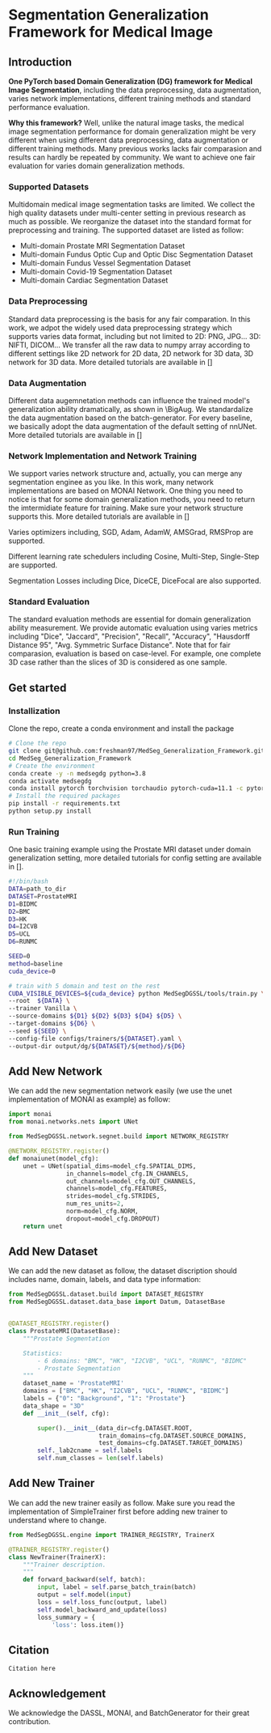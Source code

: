 # Segmentation Generalization Framework for Medical Image

## Introduction
**One PyTorch based Domain Generalization (DG) framework for Medical Image Segmentation**, including the data preprocessing, data augmentation, varies network implementations, different training methods and standard performance evaluation.

**Why this framework?** Well, unlike the natural image tasks, the medical image segmentation performance for domain generalization might be very different when using different data preprocessing, data augmentation or different training methods. Many previous works lacks fair comparasion and results can hardly be repeated by community. We want to achieve one fair evaluation for varies domain generalization methods.

### Supported Datasets
Multidomain medical image segmentation tasks are limited. We collect the high quality datasets under multi-center setting in previous research as much as possible. We reorganize the dataset into the standard format for preprocessing and training. The supported dataset are listed as follow:

+ Multi-domain Prostate MRI Segmentation Dataset
+ Multi-domain Fundus Optic Cup and Optic Disc Segmentation Dataset
+ Multi-domain Fundus Vessel Segmentation Dataset
+ Multi-domain Covid-19 Segmentation Dataset
+ Multi-domain Cardiac Segmentation Dataset

### Data Preprocessing

Standard data preprocessing is the basis for any fair comparation. In this work, we adpot the widely used data preprocessing strategy which supports varies data format, including but not limited to 2D: PNG, JPG... 3D: NIFTI, DICOM... We transfer all the raw data to numpy array according to different settings like 2D network for 2D data, 2D network for 3D data, 3D network for 3D data. More detailed tutorials are available in []

### Data Augmentation
Different data augemnetation methods can influence the trained model's generalization ability dramatically, as shown in \BigAug. We standardalize the data augmentation based on the batch-generator. For every baseline, we basically adopt the data augmentation of the default setting of nnUNet. More detailed tutorials are available in []

### Network Implementation and Network Training
We support varies network structure and, actually, you can merge any segmentation enginee as you like. In this work, many network implementations are based on MONAI Network. One thing you need to notice is that for some domain generalization methods, you need to return the imtermidiate feature for training. Make sure your network structure supports this. More detailed tutorials are available in []

Varies optimizers including, SGD, Adam, AdamW, AMSGrad, RMSProp are supported.

Different learning rate schedulers including Cosine, Multi-Step, Single-Step are supported.

Segmentation Losses including Dice, DiceCE, DiceFocal are also supported.

### Standard Evaluation
The standard evaluation methods are essential for domain generalization ability measurement. We provide automatic evaluation using varies metrics including  "Dice", "Jaccard", "Precision", "Recall", "Accuracy", "Hausdorff Distance 95", "Avg. Symmetric Surface Distance". Note that for fair comparasion, evaluation is based on case-level. For example, one complete 3D case rather than the slices of 3D is considered as one sample.

## Get started

### Installization
Clone the repo, create a conda environment and install the package
```bash
# Clone the repo
git clone git@github.com:freshman97/MedSeg_Generalization_Framework.git
cd MedSeg_Generalization_Framework
# Create the environment
conda create -y -n medsegdg python=3.8
conda activate medsegdg
conda install pytorch torchvision torchaudio pytorch-cuda=11.1 -c pytorch -c nvidia
# Install the required packages
pip install -r requirements.txt
python setup.py install
```

### Run Training
One basic training example using the Prostate MRI dataset under domain generalization setting, more detailed tutorials for config setting are available in [].

```bash
#!/bin/bash
DATA=path_to_dir
DATASET=ProstateMRI
D1=BIDMC
D2=BMC
D3=HK
D4=I2CVB
D5=UCL
D6=RUNMC

SEED=0
method=baseline
cuda_device=0

# train with 5 domain and test on the rest
CUDA_VISIBLE_DEVICES=${cuda_device} python MedSegDGSSL/tools/train.py \
--root  ${DATA} \
--trainer Vanilla \
--source-domains ${D1} ${D2} ${D3} ${D4} ${D5} \
--target-domains ${D6} \
--seed ${SEED} \
--config-file configs/trainers/${DATASET}.yaml \
--output-dir output/dg/${DATASET}/${method}/${D6}
```

## Add New Network
We can add the new segmentation network easily (we use the unet implementation of MONAI as example) as follow:

```Python
import monai
from monai.networks.nets import UNet

from MedSegDGSSL.network.segnet.build import NETWORK_REGISTRY

@NETWORK_REGISTRY.register()
def monaiunet(model_cfg):
    unet = UNet(spatial_dims=model_cfg.SPATIAL_DIMS,
                in_channels=model_cfg.IN_CHANNELS,
                out_channels=model_cfg.OUT_CHANNELS,
                channels=model_cfg.FEATURES,
                strides=model_cfg.STRIDES,
                num_res_units=2,
                norm=model_cfg.NORM,
                dropout=model_cfg.DROPOUT)
    return unet
```

## Add New Dataset
We can add the new dataset as follow, the dataset discription should includes name, domain, labels, and data type information:

```Python
from MedSegDGSSL.dataset.build import DATASET_REGISTRY
from MedSegDGSSL.dataset.data_base import Datum, DatasetBase


@DATASET_REGISTRY.register()
class ProstateMRI(DatasetBase):
    """Prostate Segmentation

    Statistics:
        - 6 domains: "BMC", "HK", "I2CVB", "UCL", "RUNMC", "BIDMC"
        - Prostate Segmentation
    """
    dataset_name = 'ProstateMRI'
    domains = ["BMC", "HK", "I2CVB", "UCL", "RUNMC", "BIDMC"]
    labels = {"0": "Background", "1": "Prostate"}
    data_shape = "3D"
    def __init__(self, cfg):

        super().__init__(data_dir=cfg.DATASET.ROOT,
                         train_domains=cfg.DATASET.SOURCE_DOMAINS,
                         test_domains=cfg.DATASET.TARGET_DOMAINS)
        self._lab2cname = self.labels
        self.num_classes = len(self.labels)
```

## Add New Trainer
We can add the new trainer easily as follow. Make sure you read the implementation of SimpleTrainer first before adding new trainer to understand where to change.

```Python
from MedSegDGSSL.engine import TRAINER_REGISTRY, TrainerX

@TRAINER_REGISTRY.register()
class NewTrainer(TrainerX):
    """Trainer description.
    """
    def forward_backward(self, batch):
        input, label = self.parse_batch_train(batch)
        output = self.model(input)
        loss = self.loss_func(output, label)
        self.model_backward_and_update(loss)
        loss_summary = {
            'loss': loss.item()}
```
## Citation
```
Citation here
```

## Acknowledgement
We acknowledge the DASSL, MONAI, and BatchGenerator for their great contribution.